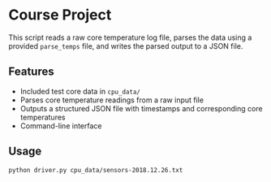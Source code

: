 # Course Project
This script reads a raw core temperature log file, parses the data using a provided `parse_temps` file, and writes the parsed output to a JSON file.

## Features
- Included test core data in `cpu_data/`
- Parses core temperature readings from a raw input file
- Outputs a structured JSON file with timestamps and corresponding core temperatures
- Command-line interface

## Usage
```bash
python driver.py cpu_data/sensors-2018.12.26.txt
```